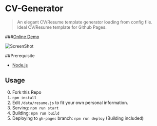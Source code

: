 # CV-Generator


> An elegant CV/Resume template generator loading from config file. Ideal CV/Resume template for Github Pages.

###[Online Demo](https://kaijun.github.io/cv-generator)

![ScreenShot](https://cloud.githubusercontent.com/assets/1693027/17946767/06a50ba2-6a4a-11e6-91c2-d6bbb0ad2bc8.png)

##Prerequisite
* [Node.js](https://nodejs.org)

## Usage
0. Fork this Repo
1. `npm install`
2. Edit `/data/resume.js` to fit your own personal information.
3. Serving:  `npm run start`
4. Building: `npm run build`
5. Deploying to `gh-pages` branch: `npm run deploy` (Building included)
